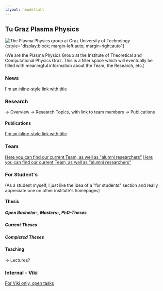 ```yaml
---
layout: newdefault
---
```

## Tu Graz Plasma Physics

![The Plasma Physics group at Graz University of Technology](https://www.tugraz.at/fileadmin/_migrated/pics/4_Plasma.jpg "TUG ITPCP Plasma Group"){:style="display:block; margin-left:auto; margin-right:auto"}

(We are the Plasma Physics Group at the Institute of Theoretical and Computational Physics Graz.
This is a filler space which will eventually be filled with meaningful information about the Team, the Research, etc.)

### News
<!---[Here you can find our ... news? As well as past and current events?](/news "TUG ITP Plasma News")
[Publications again](/publications "TUG ITP Plasma News")
[Here you can find our ... news? As well as past and current events?](/news.md "TUG ITP Plasma News")--->
[I'm an inline-style link with title](/newsupdates "TUG ITP Plasma Publications")

### Research

-> Overview
-> Research Topics, with link to team members
-> Publications
#### Publications
[I'm an inline-style link with title](/publications "TUG ITP Plasma Publications")

### Team
[Here you can find our current Team, as well as "alumni researchers"](/team/team "TUG ITP Plasma Group")
[Here you can find our current Team, as well as "alumni researchers"](/team "TUG ITP Plasma Group")

### For Student's

(As a student myself, I just like the idea of a "for students" section and really appreciate one on other institute's homepages)

#### Thesis 
  ##### Open Bachelor-, Masters-, PhD-Theses
  ##### Current Theses
  ##### Completed Theses
#### Teaching
-> Lectures?

<!---<a href = "/news">This is a test for a link in html</a>--->

### Internal - Viki

[For Viki only, open tasks](/opentasks "To-Do's")

